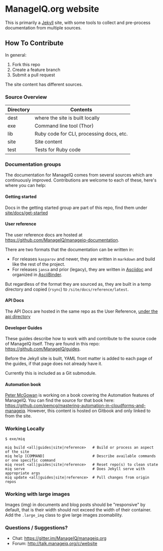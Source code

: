 # ManageIQ.org website

This is primarily a [Jekyll](https://github.com/jekyll/jekyll) site, with some tools to collect and pre-process documentation from multiple sources.

## How To Contribute

In general:

1. Fork this repo
2. Create a feature branch
3. Submit a pull request

The site content has different sources.

### Source Overview

| Directory | Contents |
| --------- | -------- |
| dest      | where the site is built locally |
| exe       | Command line tool (Thor) |
| lib       | Ruby code for CLI, processing docs, etc. |
| site      | Site content |
| test      | Tests for Ruby code |


### Documentation groups

The documentation for ManageIQ comes from several sources which are continuously improved.
Contributions are welcome to each of these, here's where you can help:

#### Getting started
Docs in the getting started group are part of this repo, find them under [site/docs/get-started](/site/docs/get-started)

#### User reference
The user reference docs are hosted at https://github.com/ManageIQ/manageiq-documentation.

There are two formats that the documentation can be written in:

- For releases `kasparov` and newer, they are written in `markdown` and build like the rest of the project.
- For releases `jansa` and prior (legacy), they are written in [Asciidoc](http://asciidoc.org/) and organized in [AsciiBinder](http://www.asciibinder.org/).

But regardless of the format they are sourced as, they are built in a temp directory and copied (`rsync`) to `/site/docs/reference/latest`.

#### API Docs
The API Docs are hosted in the same repo as the User Reference, [under the api directory](https://github.com/ManageIQ/manageiq-documentation/tree/master/api)

#### Developer Guides
These guides describe how to work with and contribute to the source code of ManageIQ itself. They are found in this repo: https://github.com/ManageIQ/guides.

Before the Jekyll site is built, YAML front matter is added to each page of the guides, if that page does not already have it.

Currently this is included as a Git submodule.

#### Automation book
[Peter McGowan](https://github.com/pemcg) is working on a book covering the Automation features of ManageIQ. You can find the source for that book here: https://github.com/pemcg/mastering-automation-in-cloudforms-and-manageiq. However, this content is hosted on Gitbook and only linked to from the site.

### Working Locally

`$ exe/miq`

```
miq build <all|guides|site|reference>   # Build or process an aspect of the site
miq help [COMMAND]                      # Describe available commands or one specific command
miq reset <all|guides|site|reference>   # Reset repo(s) to clean state
miq serve                               # Does Jekyll serve with appropriate args
miq update <all|guides|site|reference>  # Pull changes from origin repos
```

### Working with large images

Images (img) in documents and blog posts should be "responsive" by default, that is their width should not exceed the width of their container. Add the `.large_img` class to give large images zoomability.

### Questions / Suggestions?
* Chat: https://gitter.im/ManageIQ/manageiq.org
* Forum: http://talk.manageiq.org/c/website
